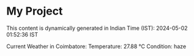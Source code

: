 # My Project

This content is dynamically generated in Indian Time (IST): 2024-05-02 01:52:36 IST


Current Weather in Coimbatore:
Temperature: 27.88 °C
Condition: haze
